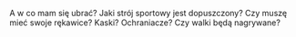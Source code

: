 A w co mam się ubrać? Jaki strój sportowy jest dopuszczony?
Czy muszę mieć swoje rękawice? Kaski? Ochraniacze?
Czy walki będą nagrywane?

